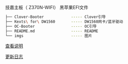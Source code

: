 技嘉主板（ Z370N-WIFI） 黑苹果EFI文件 
```bash
├── Clover-Booter            ----- Clover引导
├── Kexts\ for\ DW1560       ----- DW1560网卡/蓝牙驱动
├── OC-Booter                ----- OC引导
├── README.md                ----- README
└── imgs                     ----- 图片
```
[查看说明](https://qinkangdeid.github.io/z370n-wifi-hackintosh/#/)

[更新日志](https://qinkangdeid.github.io/z370n-wifi-hackintosh/#/CHANGELOG)
